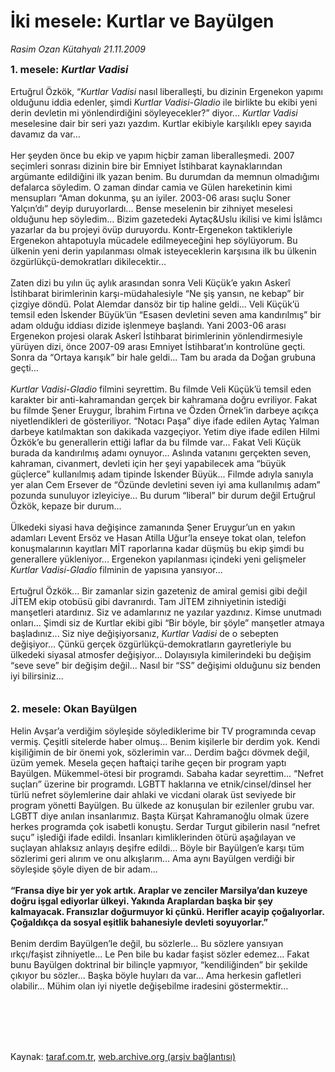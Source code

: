 # İki mesele: Kurtlar ve Bayülgen

*Rasim Ozan Kütahyalı 21.11.2009*

<div class="taraf_structure_2col_1zq">
<div class="margen_n">



 <p><b><font size="3">1. mesele: <i>Kurtlar Vadisi</i></font></b> <br/><br/>Ertuğrul Özkök, “<i>Kurtlar Vadisi</i> nasıl liberalleşti, bu dizinin Ergenekon yapımı olduğunu iddia edenler, şimdi <i>Kurtlar Vadisi-Gladio</i> ile birlikte bu ekibi yeni derin devletin mi yönlendirdiğini söyleyecekler?” diyor... <i>Kurtlar Vadisi</i> meselesine dair bir seri yazı yazdım. Kurtlar ekibiyle karşılıklı epey sayıda davamız da var... <br/><br/>Her şeyden önce bu ekip ve yapım hiçbir zaman liberalleşmedi. 2007 seçimleri sonrası dizinin bire bir Emniyet İstihbarat kaynaklarından argümante edildiğini ilk yazan benim. Bu durumdan da memnun olmadığımı defalarca söyledim. O zaman dindar camia ve Gülen hareketinin kimi mensupları “Aman dokunma, şu an iyiler. 2003-06 arası suçlu Soner Yalçın’dı” deyip duruyorlardı... Bense meselenin bir zihniyet meselesi olduğunu hep söyledim... Bizim gazetedeki Aytaç&amp;Uslu ikilisi ve kimi İslâmcı yazarlar da bu projeyi övüp duruyordu. Kontr-Ergenekon taktikleriyle Ergenekon ahtapotuyla mücadele edilmeyeceğini hep söylüyorum. Bu ülkenin yeni derin yapılanması olmak isteyeceklerin karşısına ilk bu ülkenin özgürlükçü-demokratları dikilecektir... <br/><br/>Zaten dizi bu yılın üç aylık arasından sonra Veli Küçük’e yakın Askerî İstihbarat birimlerinin karşı-müdahalesiyle “Ne şiş yansın, ne kebap” bir çizgiye döndü. Polat Alemdar dansöz bir tip haline geldi... Veli Küçük’ü temsil eden İskender Büyük’ün “Esasen devletini seven ama kandırılmış” bir adam olduğu iddiası dizide işlenmeye başlandı. Yani 2003-06 arası Ergenekon projesi olarak Askerî İstihbarat birimlerinin yönlendirmesiyle yürüyen dizi, önce 2007-09 arası Emniyet İstihbarat’ın kontrolüne geçti. Sonra da “Ortaya karışık” bir hale geldi... Tam bu arada da Doğan grubuna geçti...<br/><br/><i>Kurtlar Vadisi-Gladio</i> filmini seyrettim. Bu filmde Veli Küçük’ü temsil eden karakter bir anti-kahramandan gerçek bir kahramana doğru evriliyor. Fakat bu filmde Şener Eruygur, İbrahim Fırtına ve Özden Örnek’in darbeye açıkça niyetlendikleri de gösteriliyor. “Notacı Paşa” diye ifade edilen Aytaç Yalman darbeye katılmaktan son dakikada vazgeçiyor. Yetim diye ifade edilen Hilmi Özkök’e bu generallerin ettiği laflar da bu filmde var... Fakat Veli Küçük burada da kandırılmış adamı oynuyor... Aslında vatanını gerçekten seven, kahraman, civanmert, devleti için her şeyi yapabilecek ama “büyük güçlerce” kullanılmış adam tipinde İskender Büyük... Filmde adıyla sanıyla yer alan Cem Ersever de “Özünde devletini seven iyi ama kullanılmış adam” pozunda sunuluyor izleyiciye... Bu durum “liberal” bir durum değil Ertuğrul Özkök, kepaze bir durum... <br/><br/>Ülkedeki siyasi hava değişince zamanında Şener Eruygur’un en yakın adamları Levent Ersöz ve Hasan Atilla Uğur’la enseye tokat olan, telefon konuşmalarının kayıtları MİT raporlarına kadar düşmüş bu ekip şimdi bu generallere yükleniyor... Ergenekon yapılanması içindeki yeni gelişmeler <i>Kurtlar Vadisi-Gladio</i> filminin de yapısına yansıyor... <br/><br/>Ertuğrul Özkök... Bir zamanlar sizin gazeteniz de amiral gemisi gibi değil JİTEM ekip otobüsü gibi davranırdı. Tam JİTEM zihniyetinin istediği manşetleri atardınız. Siz ve adamlarınız ne yazılar yazdınız. Kimse unutmadı onları... Şimdi siz de Kurtlar ekibi gibi “Bir böyle, bir şöyle” manşetler atmaya başladınız... Siz niye değişiyorsanız, <i>Kurtlar Vadisi</i> de o sebepten değişiyor... Çünkü gerçek özgürlükçü-demokratların gayretleriyle bu ülkedeki siyasal atmosfer değişiyor... Dolayısıyla kimilerindeki bu değişim “seve seve” bir değişim değil... Nasıl bir “SS” değişimi olduğunu siz benden iyi bilirsiniz...<b> <br/><br/><br/><font size="3">2. mesele: Okan Bayülgen</font></b> <br/><br/>Helin Avşar’a verdiğim söyleşide söylediklerime bir TV programında cevap vermiş. Çeşitli sitelerde haber olmuş... Benim kişilerle bir derdim yok. Kendi kişiliğimin de bir önemi yok, sözlerimin var... Derdim bağcı dövmek değil, üzüm yemek. Mesela geçen haftaiçi tarihe geçen bir program yaptı Bayülgen. Mükemmel-ötesi bir programdı. Sabaha kadar seyrettim... “Nefret suçları” üzerine bir programdı. LGBTT haklarına ve etnik/cinsel/dinsel her türlü nefret söylemlerine dair ahlaki ve vicdani olarak üst seviyede bir program yönetti Bayülgen. Bu ülkede az konuşulan bir ezilenler grubu var. LGBTT diye anılan insanlarımız. Başta Kürşat Kahramanoğlu olmak üzere herkes programda çok isabetli konuştu. Serdar Turgut gibilerin nasıl “nefret suçu” işlediği ifade edildi. İnsanları kimliklerinden ötürü aşağılayan ve suçlayan ahlaksız anlayış deşifre edildi... Böyle bir Bayülgen’e karşı tüm sözlerimi geri alırım ve onu alkışlarım... Ama aynı Bayülgen verdiği bir söyleşide şöyle diyen de bir adam...<b> <br/><br/>“Fransa diye bir yer yok artık. Araplar ve zenciler Marsilya’dan kuzeye doğru işgal ediyorlar ülkeyi. Yakında Araplardan başka bir şey kalmayacak. Fransızlar doğurmuyor ki çünkü. Herifler acayip çoğalıyorlar. Çoğaldıkça da sosyal eşitlik bahanesiyle devleti soyuyorlar.”</b> <br/><br/>Benim derdim Bayülgen’le değil, bu sözlerle... Bu sözlere yansıyan ırkçı/faşist zihniyetle... Le Pen bile bu kadar faşist sözler edemez... Fakat bunu Bayülgen doktrinal bir bilinçle yapmıyor, “kendiliğinden” bir şekilde çıkıyor bu sözler... Başka böyle huyları da var... Ama herkesin gafletleri olabilir... Mühim olan iyi niyetle değişebilme iradesini göstermektir...</p>
<br/>
<br/>
<br/>



<br/>


<div id="taraf_not">
</div>

</div>


</div>

Kaynak: [taraf.com.tr](http://taraf.com.tr:80/makale/8630.htm), [web.archive.org (arşiv bağlantısı)](http://web.archive.org/web/20100202195802/http://taraf.com.tr:80/makale/8630.htm)
